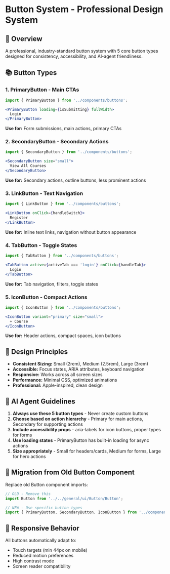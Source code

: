 # Button System - Professional Design System

## 🎯 Overview
A professional, industry-standard button system with 5 core button types designed for consistency, accessibility, and AI-agent friendliness.

## 📚 Button Types

### 1. **PrimaryButton** - Main CTAs
```jsx
import { PrimaryButton } from '../components/buttons';

<PrimaryButton loading={isSubmitting} fullWidth>
  Login
</PrimaryButton>
```
**Use for:** Form submissions, main actions, primary CTAs

### 2. **SecondaryButton** - Secondary Actions
```jsx
import { SecondaryButton } from '../components/buttons';

<SecondaryButton size="small">
  View All Courses
</SecondaryButton>
```
**Use for:** Secondary actions, outline buttons, less prominent actions

### 3. **LinkButton** - Text Navigation
```jsx
import { LinkButton } from '../components/buttons';

<LinkButton onClick={handleSwitch}>
  Register
</LinkButton>
```
**Use for:** Inline text links, navigation without button appearance

### 4. **TabButton** - Toggle States
```jsx
import { TabButton } from '../components/buttons';

<TabButton active={activeTab === 'login'} onClick={handleTab}>
  Login
</TabButton>
```
**Use for:** Tab navigation, filters, toggle states

### 5. **IconButton** - Compact Actions
```jsx
import { IconButton } from '../components/buttons';

<IconButton variant="primary" size="small">
  + Course
</IconButton>
```
**Use for:** Header actions, compact spaces, icon buttons

## 🎨 Design Principles

- **Consistent Sizing:** Small (2rem), Medium (2.5rem), Large (3rem)
- **Accessible:** Focus states, ARIA attributes, keyboard navigation
- **Responsive:** Works across all screen sizes
- **Performance:** Minimal CSS, optimized animations
- **Professional:** Apple-inspired, clean design

## 🤖 AI Agent Guidelines

1. **Always use these 5 button types** - Never create custom buttons
2. **Choose based on action hierarchy** - Primary for main actions, Secondary for supporting actions
3. **Include accessibility props** - aria-labels for icon buttons, proper types for forms
4. **Use loading states** - PrimaryButton has built-in loading for async actions
5. **Size appropriately** - Small for headers/cards, Medium for forms, Large for hero actions

## 🔄 Migration from Old Button Component

Replace old Button component imports:
```jsx
// OLD - Remove this
import Button from '../../general/ui/Button/Button';

// NEW - Use specific button types
import { PrimaryButton, SecondaryButton, IconButton } from '../components/buttons';
```

## 📱 Responsive Behavior

All buttons automatically adapt to:
- Touch targets (min 44px on mobile)
- Reduced motion preferences
- High contrast mode
- Screen reader compatibility
